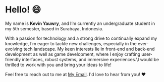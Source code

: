 # Hello! 😄  

My name is **Kevin Yauwry**, and I’m currently an undergraduate student in my 5th semester, based in Surabaya, Indonesia.

With a passion for technology and a strong drive to continually expand my knowledge, I’m eager to tackle new challenges, 
especially in the ever-evolving tech landscape. My keen interests lie in front-end and back-end development as well as game development, 
where I enjoy crafting user-friendly interfaces, robust systems, and immersive experiences.\I would be thrilled to work with you and bring your ideas to life!

Feel free to reach out to me at [My Email](kevinyauwri01@gmail.com). I'd love to hear from you! ❤️
